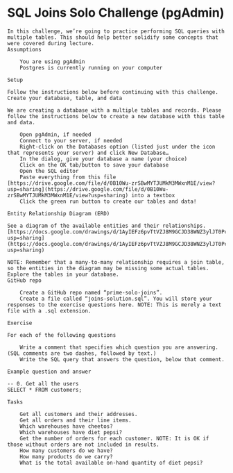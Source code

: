 # SQL Joins Solo Challenge (pgAdmin)

    In this challenge, we’re going to practice performing SQL queries with multiple tables. This should help better solidify some concepts that were covered during lecture.
    Assumptions

        You are using pgAdmin
        Postgres is currently running on your computer

    Setup

    Follow the instructions below before continuing with this challenge.
    Create your database, table, and data

    We are creating a database with a multiple tables and records. Please follow the instructions below to create a new database with this table and data.

        Open pgAdmin, if needed
        Connect to your server, if needed
        Right-click on the Databases option (listed just under the icon that represents your server) and click New Database…
        In the dialog, give your database a name (your choice)
        Click on the OK tab/button to save your database
        Open the SQL editor
        Paste everything from this file [https://drive.google.com/file/d/0B10Wu-zrSBwMYTJUMkM3MWxnM1E/view?usp=sharing](https://drive.google.com/file/d/0B10Wu-zrSBwMYTJUMkM3MWxnM1E/view?usp=sharing) into a textbox
        Click the green run button to create our tables and data!

    Entity Relationship Diagram (ERD)

    See a diagram of the available entities and their relationships. [https://docs.google.com/drawings/d/1AyIEFz6pvTtVZJ8M9GCJD38WNZ3ylJT0Pc1YB9P5sX8/edit?usp=sharing](https://docs.google.com/drawings/d/1AyIEFz6pvTtVZJ8M9GCJD38WNZ3ylJT0Pc1YB9P5sX8/edit?usp=sharing)

    NOTE: Remember that a many-to-many relationship requires a join table, so the entities in the diagram may be missing some actual tables. Explore the tables in your database.
    GitHub repo

        Create a GitHub repo named “prime-solo-joins”.
        Create a file called “joins-solution.sql”. You will store your responses to the exercise questions here. NOTE: This is merely a text file with a .sql extension.

    Exercise

    For each of the following questions

        Write a comment that specifies which question you are answering. (SQL comments are two dashes, followed by text.)
        Write the SQL query that answers the question, below that comment.

    Example question and answer

    -- 0. Get all the users
    SELECT * FROM customers;

    Tasks

        Get all customers and their addresses.
        Get all orders and their line items.
        Which warehouses have cheetos?
        Which warehouses have diet pepsi?
        Get the number of orders for each customer. NOTE: It is OK if those without orders are not included in results.
        How many customers do we have?
        How many products do we carry?
        What is the total available on-hand quantity of diet pepsi?

